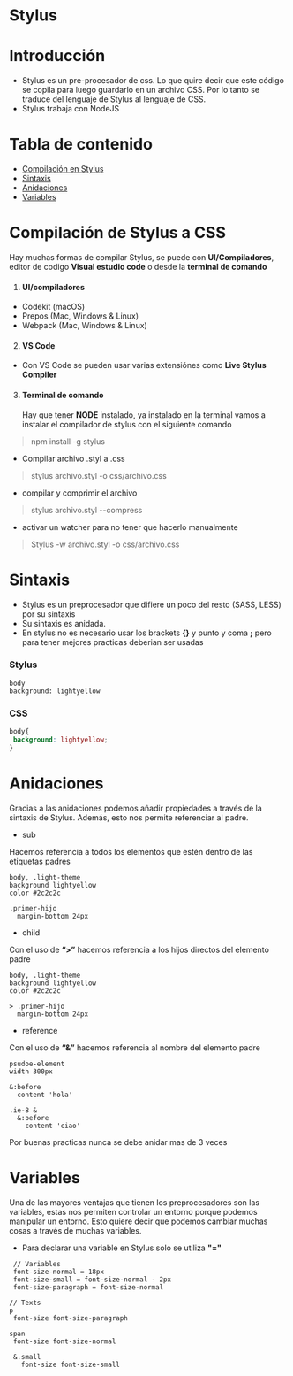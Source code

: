 # Stylus
# Introducción
* Stylus es un pre-procesador de css. Lo que quire decir que este código se copila para luego guardarlo en un archivo CSS. Por lo tanto se traduce del lenguaje de Stylus al lenguaje de CSS.
* Stylus trabaja con NodeJS

# Tabla de contenido

 - [Compilación en Stylus](#Compilación-de-Stylus-a-CSS)
 - [Sintaxis](#Sintaxis)
 - [Anidaciones](#Anidaciones)
 - [Variables](#Variables)


# Compilación de Stylus a CSS
<p> Hay muchas formas de compilar Stylus, se puede con <strong>UI/Compiladores</strong>, editor de codigo <strong>Visual estudio code</strong> o desde la <strong>terminal de comando</strong></p>

 1. <h4>UI/compiladores</h4>
   - Codekit (macOS)
   - Prepos (Mac, Windows & Linux)
   - Webpack (Mac, Windows & Linux)
 2. <h4>VS Code</h4>
   - Con VS Code se pueden usar varias extensiónes como <strong>Live Stylus Compiler</strong>
 3. <h4>Terminal de comando</h4>
    Hay que tener <strong>NODE</strong> instalado, ya instalado en la terminal vamos a instalar el compilador de stylus con el siguiente comando
   > npm install -g stylus
   - Compilar archivo .styl a .css
   > stylus archivo.styl -o css/archivo.css
   - compilar y comprimir el archivo
   > stylus archivo.styl --compress
   - activar un watcher para no tener que hacerlo manualmente
   > Stylus -w archivo.styl -o css/archivo.css
 
 # Sintaxis
  - Stylus es un preprocesador que difiere un poco del resto (SASS, LESS) por su sintaxis
  - Su sintaxis es anidada.
  - En stylus no es necesario usar los brackets <b>{}</b> y punto y coma <b>;</b> pero para tener mejores practicas deberian ser usadas
  <h3>Stylus</h3>
  
  ```Stylus
  body
  background: lightyellow
  ```
  <h3>CSS</h3>
  
  ```CSS
  body{
   background: lightyellow;
  }
  ```
# Anidaciones
Gracias a las anidaciones podemos añadir propiedades a través de la sintaxis de Stylus. Además, esto nos permite referenciar al padre.

 - sub
 <p> Hacemos referencia a todos los elementos que estén dentro de las etiquetas padres </p>
 
  ```Stylus
 body, .light-theme
  background lightyellow
  color #2c2c2c

  .primer-hijo
    margin-bottom 24px
  ```
 - child
 <p>Con el uso de <b>“>”</b> hacemos referencia a los hijos directos del elemento padre </p>
 
  ```Stylus
 body, .light-theme
  background lightyellow
  color #2c2c2c

  > .primer-hijo
    margin-bottom 24px
  ```
 - reference
 <p>Con el uso de <b>“&”</b> hacemos referencia al nombre del elemento padre </p>
 
  ```Stylus
  psudoe-element
  width 300px

  &:before
    content 'hola'
  
  .ie-8 &
    &:before
      content 'ciao'
  ``` 
 <p> Por buenas practicas nunca se debe anidar mas de 3 veces</p>
 
# Variables
Una de las mayores ventajas que tienen los preprocesadores son las variables, estas nos permiten controlar un entorno porque podemos manipular un entorno. Esto quiere decir que podemos cambiar muchas cosas a través de muchas variables.

 - Para declarar una variable en Stylus solo se utiliza <b>"="</b>
 
 ```Stylus
  // Variables
  font-size-normal = 18px
  font-size-small = font-size-normal - 2px
  font-size-paragraph = font-size-normal

// Texts
p
  font-size font-size-paragraph

span
  font-size font-size-normal

  &.small
    font-size font-size-small
  ``` 






















